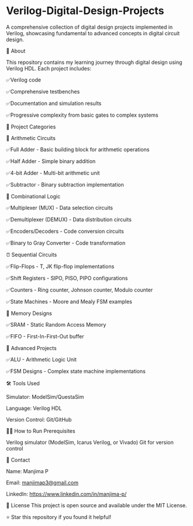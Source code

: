 # Verilog-Digital-Design-Projects
A comprehensive collection of digital design projects implemented in Verilog, showcasing fundamental to advanced concepts in digital circuit design.

🚀 About

This repository contains my learning journey through digital design using Verilog HDL. Each project includes:

✅Verilog code

✅Comprehensive testbenches

✅Documentation and simulation results

✅Progressive complexity from basic gates to complex systems

📁 Project Categories

🔢 Arithmetic Circuits

✅Full Adder - Basic building block for arithmetic operations

✅Half Adder - Simple binary addition

✅4-bit Adder - Multi-bit arithmetic unit

✅Subtractor - Binary subtraction implementation

🔀 Combinational Logic

✅Multiplexer (MUX) - Data selection circuits

✅Demultiplexer (DEMUX) - Data distribution circuits

✅Encoders/Decoders - Code conversion circuits

✅Binary to Gray Converter - Code transformation

⏰ Sequential Circuits

✅Flip-Flops - T, JK flip-flop implementations

✅Shift Registers - SIPO, PISO, PIPO configurations

✅Counters - Ring counter, Johnson counter, Modulo counter

✅State Machines - Moore and Mealy FSM examples

💾 Memory Designs

✅SRAM - Static Random Access Memory

✅FIFO - First-In-First-Out buffer

🧮 Advanced Projects

✅ALU - Arithmetic Logic Unit

✅FSM Designs - Complex state machine implementations

🛠️ Tools Used

Simulator: ModelSim/QuestaSim

Language: Verilog HDL

Version Control: Git/GitHub

🏃‍♂️ How to Run
Prerequisites

Verilog simulator (ModelSim, Icarus Verilog, or Vivado)
Git for version control

📧 Contact

Name: Manjima P

Email: manjimap3@gmail.com

LinkedIn: https://www.linkedin.com/in/manjima-p/

📄 License
This project is open source and available under the MIT License.

⭐ Star this repository if you found it helpful!
